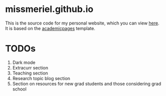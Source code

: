 # missmeriel.github.io

This is the source code for my personal website, which you can view [here](http://missmeriel.github.io).
It is based on the [academicpages](https://github.com/academicpages/academicpages.github.io) template.

# TODOs

1. Dark mode
2. Extracurr section
3. Teaching section
4. Research topic blog section
5. Section on resources for new grad students and those considering grad school
